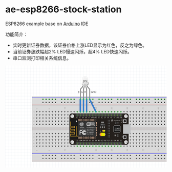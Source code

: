 # ae-esp8266-stock-station
ESP8266 example base on [Arduino] IDE

功能简介：
  - 实时更新证券数据，该证券价格上涨LED显示为红色，反之为绿色。
  - 当前证券涨跌幅超2% LED慢速闪烁，超4% LED快速闪烁。
  - 串口监测打印相关系统信息。

![Image of circuit](circuit.png)

[Arduino]: <https://www.arduino.cc/>
